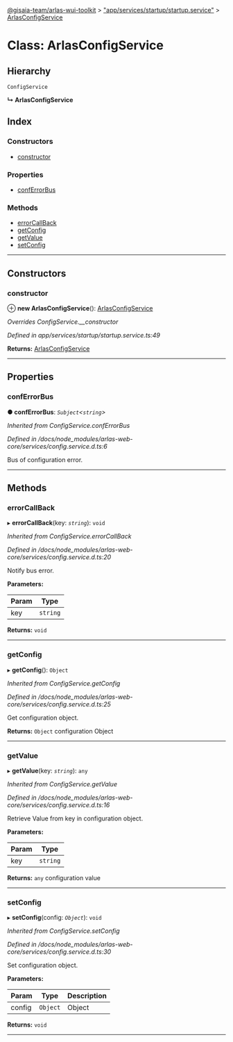 [@gisaia-team/arlas-wui-toolkit](../README.md) > ["app/services/startup/startup.service"](../modules/_app_services_startup_startup_service_.md) > [ArlasConfigService](../classes/_app_services_startup_startup_service_.arlasconfigservice.md)

# Class: ArlasConfigService

## Hierarchy

 `ConfigService`

**↳ ArlasConfigService**

## Index

### Constructors

* [constructor](_app_services_startup_startup_service_.arlasconfigservice.md#constructor)

### Properties

* [confErrorBus](_app_services_startup_startup_service_.arlasconfigservice.md#conferrorbus)

### Methods

* [errorCallBack](_app_services_startup_startup_service_.arlasconfigservice.md#errorcallback)
* [getConfig](_app_services_startup_startup_service_.arlasconfigservice.md#getconfig)
* [getValue](_app_services_startup_startup_service_.arlasconfigservice.md#getvalue)
* [setConfig](_app_services_startup_startup_service_.arlasconfigservice.md#setconfig)

---

## Constructors

<a id="constructor"></a>

###  constructor

⊕ **new ArlasConfigService**(): [ArlasConfigService](_app_services_startup_startup_service_.arlasconfigservice.md)

*Overrides ConfigService.__constructor*

*Defined in app/services/startup/startup.service.ts:49*

**Returns:** [ArlasConfigService](_app_services_startup_startup_service_.arlasconfigservice.md)

___

## Properties

<a id="conferrorbus"></a>

###  confErrorBus

**● confErrorBus**: *`Subject`<`string`>*

*Inherited from ConfigService.confErrorBus*

*Defined in /docs/node_modules/arlas-web-core/services/config.service.d.ts:6*

Bus of configuration error.

___

## Methods

<a id="errorcallback"></a>

###  errorCallBack

▸ **errorCallBack**(key: *`string`*): `void`

*Inherited from ConfigService.errorCallBack*

*Defined in /docs/node_modules/arlas-web-core/services/config.service.d.ts:20*

Notify bus error.

**Parameters:**

| Param | Type |
| ------ | ------ |
| key | `string` |

**Returns:** `void`

___
<a id="getconfig"></a>

###  getConfig

▸ **getConfig**(): `Object`

*Inherited from ConfigService.getConfig*

*Defined in /docs/node_modules/arlas-web-core/services/config.service.d.ts:25*

Get configuration object.

**Returns:** `Object`
configuration Object

___
<a id="getvalue"></a>

###  getValue

▸ **getValue**(key: *`string`*): `any`

*Inherited from ConfigService.getValue*

*Defined in /docs/node_modules/arlas-web-core/services/config.service.d.ts:16*

Retrieve Value from key in configuration object.

**Parameters:**

| Param | Type |
| ------ | ------ |
| key | `string` |

**Returns:** `any`
configuration value

___
<a id="setconfig"></a>

###  setConfig

▸ **setConfig**(config: *`Object`*): `void`

*Inherited from ConfigService.setConfig*

*Defined in /docs/node_modules/arlas-web-core/services/config.service.d.ts:30*

Set configuration object.

**Parameters:**

| Param | Type | Description |
| ------ | ------ | ------ |
| config | `Object` |  Object |

**Returns:** `void`

___

